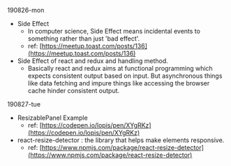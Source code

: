 190826-mon

- Side Effect
    - In computer science, Side Effect means incidental events to something rather than just 'bad effect'.
    - ref: [https://meetup.toast.com/posts/136](https://meetup.toast.com/posts/136)
- Side Effect of react and redux and handling method.
    - Basically react and redux aims at functional programming which expects consistent output based on input. But asynchronous things like data fetching and impure things like accessing the browser cache hinder consistent output.


190827-tue

- ResizablePanel Example
    - ref: [https://codepen.io/lopis/pen/XYgRKz](https://codepen.io/lopis/pen/XYgRKz)
- react-resize-detector : the library that helps make elements responsive.
    - ref: [https://www.npmjs.com/package/react-resize-detector](https://www.npmjs.com/package/react-resize-detector)
